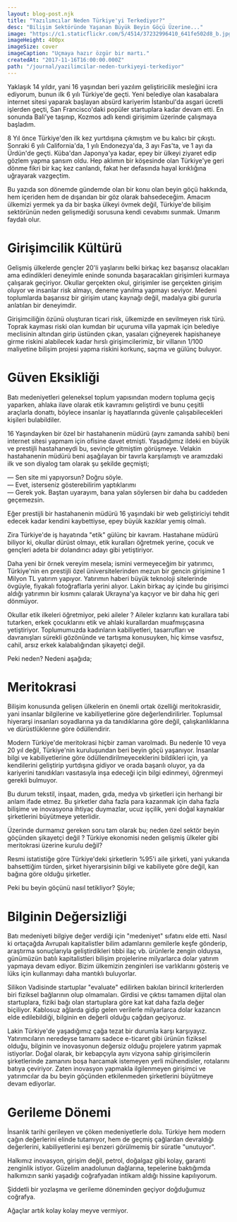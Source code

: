 ```yaml
---
layout: blog-post.njk
title: "Yazılımcılar Neden Türkiye'yi Terkediyor?"
desc: "Bilişim Sektöründe Yaşanan Büyük Beyin Göçü Üzerine..."
image: "https://c1.staticflickr.com/5/4514/37232996410_641fe502d8_b.jpg"
imageHeight: 400px
imageSize: cover
imageCaption: "Uçmaya hazır özgür bir martı."
createdAt: "2017-11-16T16:00:00.000Z"
path: "/journal/yazilimcilar-neden-turkiyeyi-terkediyor"
---
```


Yaklaşık 14 yıldır, yani 16 yaşından beri yazılım geliştiricilik mesleğini icra ediyorum, bunun ilk 6 yılı Türkiye'de geçti. Yeni belediye olan kasabalara internet sitesi yaparak başlayan absürd kariyerim İstanbul'da asgari ücretli işlerden geçti, San Francisco'daki popüler startuplara kadar devam etti. En sonunda Bali'ye taşınıp, Kozmos adlı kendi girişimim üzerinde çalışmaya başladım.

8 Yıl önce Türkiye'den ilk kez yurtdışına çıkmıştım ve bu kalıcı bir çıkıştı. Sonraki 6 yılı California'da, 1 yılı Endonezya'da, 3 ayı Fas'ta, ve 1 ayı da Ürdün'de geçti. Küba'dan Japonya'ya kadar, epey bir ülkeyi ziyaret edip gözlem yapma şansım oldu. Hep aklımın bir köşesinde olan Türkiye'ye geri dönme fikri bir kaç kez canlandı, fakat her defasında hayal kırıklığına uğrayarak vazgeçtim.

Bu yazıda son dönemde gündemde olan bir konu olan beyin göçü hakkında, hem içeriden hem de dışarıdan bir göz olarak bahsedeceğim. Amacım ülkemizi yermek ya da bir başka ülkeyi övmek değil, Türkiye'de bilişim sektörünün neden gelişmediği sorusuna kendi cevabımı sunmak. Umarım faydalı olur.

# Girişimcilik Kültürü

Gelişmiş ülkelerde gençler 20'li yaşlarını belki birkaç kez başarısız olacakları ama edindikleri deneyimle eninde sonunda başaracakları girişimleri kurmaya çalışarak geçiriyor. Okullar gerçekten okul, girişimler ise gerçekten girişim oluyor ve insanlar risk almayı, deneme yanılma yapmayı seviyor. Medeni toplumlarda başarısız bir girişim utanç kaynağı değil, madalya gibi gururla anlatılan bir deneyimdir.

Girişimciliğin özünü oluşturan ticari risk, ülkemizde en sevilmeyen risk türü. Toprak kayması riski olan kumdan bir uçuruma villa yapmak için belediye meclisinin altından girip üstünden çıkan, yasaları çiğneyerek hapishaneye girme riskini alabilecek kadar hırslı girişimcilerimiz, bir villanın 1/100 maliyetine bilişim projesi yapma riskini korkunç, saçma ve gülünç buluyor.

# Güven Eksikliği

Batı medeniyetleri geleneksel toplum yapısından modern topluma geçiş yaparken, ahlaka ilave olarak etik kavramını geliştirdi ve bunu çeşitli araçlarla donattı, böylece insanlar iş hayatlarında güvenle çalışabilecekleri kişileri bulabildiler.

16 Yaşındayken bir özel bir hastahanenin müdürü (aynı zamanda sahibi) beni internet sitesi yapmam için ofisine davet etmişti. Yaşadığımız ildeki en büyük ve prestijli hastahaneydi bu, sevinçle gitmiştim görüşmeye. Velakin hastahanenin müdürü beni aşağılayan bir tavırla karşılamıştı ve aramızdaki ilk ve son diyalog tam olarak şu şekilde geçmişti;

— Sen site mi yapıyorsun? Doğru söyle. <br />
— Evet, isterseniz gösterebilirim yaptıklarımı <br />
— Gerek yok. Baştan uyarayım, bana yalan söylersen bir daha bu caddeden geçemezsin. <br />

Eğer prestijli bir hastahanenin müdürü 16 yaşındaki bir web geliştiriciyi tehdit edecek kadar kendini kaybettiyse, epey büyük kazıklar yemiş olmalı.

Zira Türkiye'de iş hayatında "etik" gülünç bir kavram. Hastahane müdürü biliyor ki, okullar dürüst olmayı, etik kuralları öğretmek yerine, çocuk ve gençleri adeta bir dolandırıcı adayı gibi yetiştiriyor.

Daha yeni bir örnek vereyim mesela; ismini vermeyeceğim bir yatırımcı, Türkiye'nin en prestijli özel üniversitelerinden mezun bir gencin girişimine 1 Milyon TL yatırım yapıyor. Yatırımın haberi büyük teknoloji sitelerinde övgüyle, fiyakalı fotoğraflarla yerini alıyor. Lakin birkaç ay içinde bu girişimci aldığı yatırımın bir kısmını çalarak Ukrayna'ya kaçıyor ve bir daha hiç geri dönmüyor.

Okullar etik ilkeleri öğretmiyor, peki aileler ? Aileler kızlarını katı kurallara tabi tutarken, erkek çocuklarını etik ve ahlaki kurallardan muafmışçasına yetiştiriyor. Toplumumuzda kadınların kabiliyetleri, tasarrufları ve davranışları sürekli gözönünde ve tartışma konusuyken, hiç kimse vasıfsız, cahil, arsız erkek kalabalığından şikayetçi değil.

Peki neden? Nedeni aşağıda;

# Meritokrasi

Bilişim konusunda gelişen ülkelerin en önemli ortak özelliği meritokrasidir, yani insanlar bilgilerine ve kabiliyetlerine göre değerlendirilirler. Toplumsal hiyerarşi insanları soyadlarına ya da tanıdıklarına göre değil, çalışkanlıklarına ve dürüstlüklerıne göre ödüllendirir.

Modern Türkiye'de meritokrasi hiçbir zaman varolmadı. Bu nedenle 10 veya 20 yıl değil, Türkiye'nin kuruluşundan beri beyin göçü yaşanıyor. İnsanlar bilgi ve kabiliyetlerine göre ödüllendirilmeyeceklerini bildikleri için, ya kendilerini geliştirip yurtdışına gidiyor ve orada başarılı oluyor, ya da kariyerini tanıdıkları vasıtasıyla inşa edeceği için bilgi edinmeyi, öğrenmeyi gerekli bulmuyor.

Bu durum tekstil, inşaat, maden, gıda, medya vb şirketleri için herhangi bir anlam ifade etmez. Bu şirketler daha fazla para kazanmak için daha fazla bilişime ve inovasyona ihtiyaç duymazlar, ucuz işçilik, yeni doğal kaynaklar şirketlerini büyütmeye yeterlidir.

Üzerinde durmamız gereken soru tam olarak bu; neden özel sektör beyin göçünden şikayetçi değil ? Türkiye ekonomisi neden gelişmiş ülkeler gibi meritokrasi üzerine kurulu değil?

Resmi istatistiğe göre Türkiye'deki şirketlerin %95'i aile şirketi, yani yukarıda bahsettiğim türden, şirket hiyerarşisinin bilgi ve kabiliyete göre değil, kan bağına göre olduğu şirketler.

Peki bu beyin göçünü nasıl tetikliyor? Şöyle;

# Bilginin Değersizliği

Batı medeniyeti bilgiye değer verdiği için "medeniyet" sıfatını elde etti. Nasıl ki ortaçağda Avrupalı kapitalistler bilim adamlarını gemilerle keşfe gönderip, araştırma sonuçlarıyla geliştirdikleri tıbbi ilaç vb. ürünlerle zengin olduysa, günümüzün batılı kapitalistleri bilişim projelerine milyarlarca dolar yatırım yapmaya devam ediyor. Bizim ülkemizin zenginleri ise varlıklarını gösteriş ve lüks için kullanmayı daha mantıklı buluyorlar.

Silikon Vadisinde startuplar "evaluate" edilirken bakılan birincil kriterlerden biri fiziksel bağlarının olup olmamaları. Girdisi ve çıktısı tamamen dijital olan startuplara, fiziki bağı olan startuplara göre kat kat daha fazla değer biçiliyor. Kablosuz ağlarda gidip gelen verilerle milyarlarca dolar kazancın elde edilebildiği, bilginin en değerli olduğu çağdan geçiyoruz.

Lakin Türkiye'de yaşadığımız çağa tezat bir durumla karşı karşıyayız. Yatırımcıların neredeyse tamamı sadece e-ticaret gibi ürünün fiziksel olduğu, bilginin ve inovasyonun değersiz olduğu projelere yatırım yapmak istiyorlar. Doğal olarak, bir kebapçıyla aynı vizyona sahip girişimcilerin şirketlerinde zamanını boşa harcamak istemeyen yerli mühendisler, rotalarını batıya çeviriyor. Zaten inovasyon yapmakla ilgilenmeyen girişimci ve yatırımcılar da bu beyin göçünden etkilenmeden şirketlerini büyütmeye devam ediyorlar.

# Gerileme Dönemi

İnsanlık tarihi gerileyen ve çöken medeniyetlerle dolu. Türkiye hem modern çağın değerlerini elinde tutamıyor, hem de geçmiş çağlardan devraldığı değerlerini, kabiliyetlerini eşi benzeri görülmemiş bir süratle "unutuyor".

Halkımız inovasyon, girişim değil, petrol, doğalgaz gibi kolay, garanti zenginlik istiyor. Güzelim anadolunun dağlarına, tepelerine baktığımda halkımızın sanki yaşadığı coğrafyadan intikam aldığı hissine kapılıyorum.

Şiddetli bir yozlaşma ve gerileme döneminden geçiyor doğduğumuz coğrafya.

Ağaçlar artık kolay kolay meyve vermiyor.
